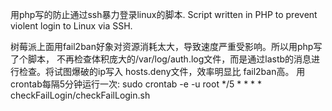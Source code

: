 用php写的防止通过ssh暴力登录linux的脚本.
Script written in PHP to prevent violent login to Linux via SSH.

树莓派上面用fail2ban好象对资源消耗太大，导致速度严重受影响。所以用php写了个脚本， 不再检查体积庞大的/var/log/auth.log文件，而是通过lastb的消息进行检查。将试图爆破的ip写入 hosts.deny文件，效率明显比 fail2ban高。
用crontab每隔5分钟运行一次: 
sudo crontab -e -u root
*/5 * * * * checkFailLogin/checkFailLogin.sh
